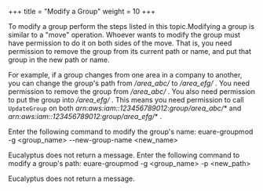 +++
title = "Modify a Group"
weight = 10
+++

To modify a group perform the steps listed in this topic.Modifying a group is similar to a "move" operation. Whoever wants to modify the group must have permission to do it on both sides of the move. That is, you need permission to remove the group from its current path or name, and put that group in the new path or name. 

For example, if a group changes from one area in a company to another, you can change the group's path from */area_abc/* to */area_efg/* . You need permission to remove the group from */area_abc/* . You also need permission to put the group into */area_efg/* . This means you need permission to call `UpdateGroup` on both *arn:aws:iam::123456789012:group/area_abc/** and *arn:aws:iam::123456789012:group/area_efg/** . 

Enter the following command to modify the group's name: 
    euare-groupmod -g <group_name> --new-group-name <new_name>

Eucalyptus does not return a message. Enter the following command to modify a group's path: 
    euare-groupmod -g <group_name> -p <new_path>

Eucalyptus does not return a message. 